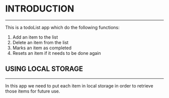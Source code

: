 # INTRODUCTION
------------------------
This is a todoList app which do the following functions: 
1. Add an item to the list
2. Delete an item from the list
3. Marks an item as completed
4. Resets an item if it needs to be done again 

## USING LOCAL STORAGE 
---------------------------
In this app we need to put each item in local storage in order to retrieve those items for future use.



